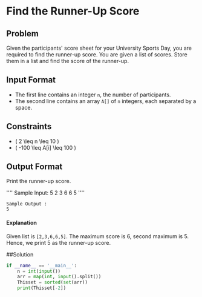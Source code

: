 # Find the Runner-Up Score

## Problem
Given the participants' score sheet for your University Sports Day, you are required to find the runner-up score. You are given a list of scores. Store them in a list and find the score of the runner-up.

## Input Format
- The first line contains an integer `n`, the number of participants.
- The second line contains an array `A[]` of `n` integers, each separated by a space.

## Constraints
- \( 2 \leq n \leq 10 \)
- \( -100 \leq A[i] \leq 100 \)

## Output Format
Print the runner-up score.

'''' Sample Input:
5
2 3 6 6 5
''''
```
Sample Output :
5
```

#### Explanation
Given list is `[2,3,6,6,5]`. The maximum score is 6, second maximum is 5. Hence, we print 5 as the runner-up score.



##Solution
```python
if __name__ == '__main__':
    n = int(input())
    arr = map(int, input().split())
    Thisset = sorted(set(arr))
    print(Thisset[-2])
